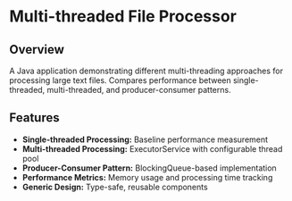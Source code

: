 # Multi-threaded File Processor

## Overview
A Java application demonstrating different multi-threading approaches for processing large text files. 
Compares performance between single-threaded, multi-threaded, and producer-consumer patterns.

## Features
- **Single-threaded Processing:** Baseline performance measurement
- **Multi-threaded Processing:** ExecutorService with configurable thread pool
- **Producer-Consumer Pattern:** BlockingQueue-based implementation
- **Performance Metrics:** Memory usage and processing time tracking
- **Generic Design:** Type-safe, reusable components
